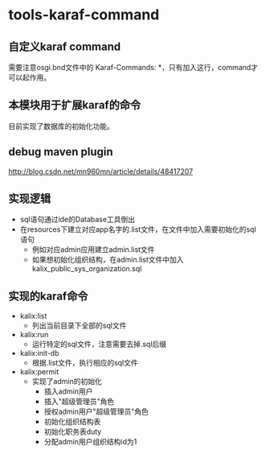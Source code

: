 # tools-karaf-command
## 自定义karaf command
  需要注意osgi.bnd文件中的 Karaf-Commands: *，只有加入这行，command才可以起作用。

## 本模块用于扩展karaf的命令
  目前实现了数据库的初始化功能。

## debug maven plugin
  http://blog.csdn.net/mn960mn/article/details/48417207
## 实现逻辑
* sql语句通过ide的Database工具倒出
* 在resources下建立对应app名字的.list文件，在文件中加入需要初始化的sql语句
  * 例如对应admin应用建立admin.list文件
  * 如果想初始化组织结构，在admin.list文件中加入kalix_public_sys_organization.sql
## 实现的karaf命令
* kalix:list
  * 列出当前目录下全部的sql文件
* kalix:run
  * 运行特定的sql文件，注意需要去掉.sql后缀
* kalix:init-db
  * 根据.list文件，执行相应的sql文件
* kalix:permit
  * 实现了admin的初始化
    * 插入admin用户
    * 插入"超级管理员"角色
    * 授权admin用户"超级管理员"角色
    * 初始化组织结构表
    * 初始化职务表duty
    * 分配admin用户组织结构id为1